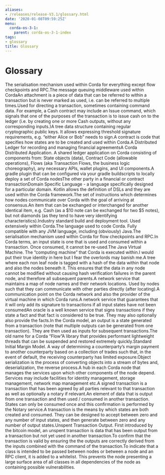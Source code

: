 ```yaml
---
aliases:
- /releases/release-V3.1/glossary.html
date: '2020-01-08T09:59:25Z'
menu:
  corda-os-3-1:
    parent: corda-os-3-1-index
tags:
- glossary
title: Glossary
---
```



# Glossary

The serialisation mechanism used within Corda for everything except flow checkpoints and RPC.The message queuing middleware used within CordaAn attachment is a piece of data that can be referred to within a transaction but is never marked as used, i.e. can be referred to multiple times.Used for directing a transaction, sometimes containing command data. For example, a Cash contract may include an Issue command, which signals that one of the purposes of the transaction is to issue cash on to the ledger (i.e. by creating one or more Cash outputs, without any corresponding inputs.)A tree data structure containing regular cryptographic public keys. It allows expressing threshold signature requirements, e.g. “either Alice or Bob” needs to sign.A contract is code that specifies how states are to be created and used within Corda.A Distributed Ledger for recording and managing financial agreementsA Corda Distributed Application. A shared ledger application on Corda consisting of components from: State objects (data), Contract Code (allowable operations),  Flows (aka Transaction Flows, the business logic choreography), any necessary APIs, wallet plugins, and UI components.A gradle plugin that can be configured via your gradle buildscripts to locally deploy a set of Corda nodesThe other party in a financial or contract transactionDomain Specific Language - a language specifically designed for a particular domain. Kotlin allows the definition of DSLs and they are used within the Corda framework.The set of instructions which determines how nodes communicate over Corda with the goal of arriving at consensus.An item that can be exchanged or interchanged for another identical item, e.g. Cash (as a $10 note can be exchanged for two $5 notes), but not diamonds (as they tend to have very identifying characteristics).Industry standard build and deployment tool. Used extensively within Corda.The language used to code Corda. Fully compatible with any JVM language, including (obviously) Java.The serialisation mechanism used within Corda for flow checkpoints and RPC.In Corda terms, an input state is one that is used and consumed within a transaction. Once consumed, it cannot be re-used.The Java Virtual Machine. The “computing machine” that Corda is executed within.I would put their true identity in here but I fear the overlords may banish me.A tree where each non leaf node is tagged with a hash of the data within that node and also the nodes beneath it. This ensures that the data in any node cannot be modified without causing hash verification failures in the parent node, and therefore all subsequent parents.A network service that maintains a map of node names and their network locations. Used by nodes such that they can communicate with other parties directly (after locating).A communication point on the Corda network and also the provider of the virtual machine in which Corda runs.A network service that guarantees that it will only add its signature to transactions if all input states have not been consumedAn oracle is a well known service that signs transactions if they state a fact and that fact is considered to be true. They may also optionally also provide the facts.In the Corda model, an output is a state generated from a transaction (note that multiple outputs can be generated from one transaction). They are then used as inputs for subsequent transactions.The old name for a Corda “Flow”A library that provides performant lightweight threads that can be suspended and restored extremely quickly.Standard Initial Margin Model. A way of determining a counterparty’s margin payment to another counterparty based on a collection of trades such that, in the event of default, the receiving counterparty has limited exposure.Object serialization is the process of converting objects into a stream of bytes and, deserialization, the reverse process.A hub in each Corda node that manages the services upon which other components of the node depend. Services may include facilities for identity management, storage management, network map management etc.A signed transaction is a transaction that has been agreed by all parties relevant to that transaction as well as optionally a notary if relevant.An element of data that is output from one transaction and then used / consumed in another transaction. States can only be consumed once and this confirmation is performed by the Notary service.A transaction is the means by which states are both created and consumed. They can be designed to accept between zero and any number of input states, and then generate between zero and any number of output states.Unspent Transaction Output. First introduced by the bitcoin model, an unspent transaction is data that has been output from a transaction but not yet used in another transaction.To confirm that the transaction is valid by ensuring the the outputs are correctly derived from the inputs combined with the command of the transaction.To indicate that a class is intended to be passed between nodes or between a node and an RPC client, it is added to a whitelist.  This prevents the node presenting a large surface area of all classes in all dependencies of the node as containing possible vulnerabilities.
